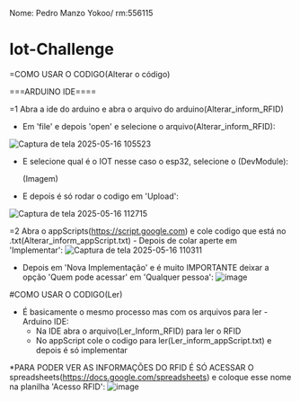 Nome: Pedro Manzo Yokoo/ rm:556115
# Iot-Challenge


=COMO USAR O CODIGO(Alterar o código)

  ===ARDUINO IDE====

=1 Abra a ide do arduino e abra o arquivo do arduino(Alterar_inform_RFID)

- Em 'file' e depois 'open' e selecione o arquivo(Alterar_inform_RFID):
  
![Captura de tela 2025-05-16 105523](https://github.com/user-attachments/assets/7d4895f4-ee8a-44d5-9289-3b2daae4fec5)

- E selecione qual é o IOT nesse caso o esp32, selecione o (DevModule):

  (Imagem)

- E depois é só rodar o codigo em 'Upload':
  
![Captura de tela 2025-05-16 112715](https://github.com/user-attachments/assets/f95c256b-a223-40c8-9644-536dfdfa06dc)


=2 Abra o appScripts(https://script.google.com) e cole codigo que está no .txt(Alterar_inform_appScript.txt)
    - Depois de colar aperte em 'Implementar':
    ![Captura de tela 2025-05-16 110311](https://github.com/user-attachments/assets/dc83ef3b-3740-409b-8d99-eec16f5950d4)
    
   - Depois em 'Nova Implementação' e é muito IMPORTANTE deixar a opção 'Quem pode acessar' em 'Qualquer pessoa':
        ![image](https://github.com/user-attachments/assets/16f6980c-4850-4aa1-b2b5-dc0f18b98c2c)


#COMO USAR O CODIGO(Ler)
- É basicamente o mesmo processo mas com os arquivos para ler
    -Arduino IDE:
    - Na IDE abra o arquivo(Ler_Inform_RFID) para ler o RFID
    - No appScript cole o codigo para ler(Ler_inform_appScript.txt) e depois é só implementar
      
*PARA PODER VER AS INFORMAÇÕES DO RFID É SÓ ACESSAR O spreadsheets(https://docs.google.com/spreadsheets)
e coloque esse nome na planilha 'Acesso RFID':
![image](https://github.com/user-attachments/assets/9c7f663b-ddf4-4f78-89a3-262c536f5648)
